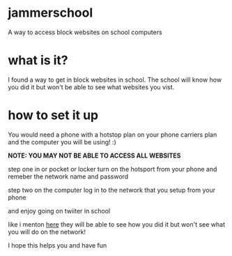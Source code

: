 # jammerschool
A way to access block websites on school computers

# what is it?

I found a way to get in block websites in school.
The school will know how you did it but won't be able to see what websites you vist.

# how to set it up

You would need a phone with a hotstop plan on your phone carriers plan
and the computer you will be using! :)

**NOTE: YOU MAY NOT BE ABLE TO ACCESS ALL WEBSITES**

step one in or pocket or locker turn on the hotsport from your phone and remeber the network name
and password

step two
on the computer log in to the network that you setup from your phone

and enjoy going on twiiter in school

like i menton [here](https://github.com/nightcrawcode/jammerschool/edit/main/README.md#how-to-set-it-up) they will be able to see how you did it
but won't see what you will do on the network!


I hope this helps you and have fun
